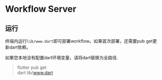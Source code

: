 # Workflow Server

## 运行

终端内运行`lib/www.dart`即可部署workflow。如果首次部署，还需要pub get更新dart依赖。

如果您本地没有配置dart环境变量，请将dart替换为全路径.

> flutter pub get  
> dart lib/www.dart

